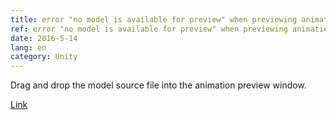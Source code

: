 ```yaml
---
title: error "no model is available for preview" when previewing animation
ref: error "no model is available for preview" when previewing animation
date: 2016-5-14
lang: en
category: Unity
---
```


Drag and drop the model source file into the animation preview window. 

[Link](http://answers.unity3d.com/questions/374149/how-do-i-set-or-change-the-default-preview-model-f.html) 

